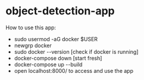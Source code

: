 # object-detection-app

How to use this app:
- sudo usermod -aG docker $USER
- newgrp docker
- sudo docker --version [check if docker is running]
- docker-compose down [start fresh]
- docker-compose up --build
- open localhost:8000/ to access and use the app